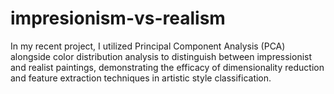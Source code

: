 # impresionism-vs-realism
In my recent project, I utilized Principal Component Analysis (PCA) alongside color distribution analysis to distinguish between impressionist and realist paintings, demonstrating the efficacy of dimensionality reduction and feature extraction techniques in artistic style classification.
